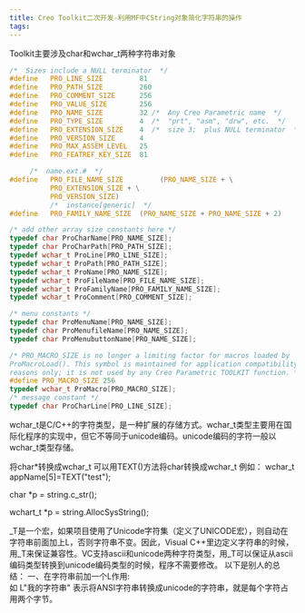 ```yaml
---
title: Creo Toolkit二次开发-利用MF中CString对象简化字符串的操作
tags:
---
```


Toolkit主要涉及char和wchar_t两种字符串对象

```c
/*  Sizes include a NULL terminator  */
#define   PRO_LINE_SIZE         81
#define   PRO_PATH_SIZE         260
#define   PRO_COMMENT_SIZE      256
#define   PRO_VALUE_SIZE        256
#define   PRO_NAME_SIZE         32 /*  Any Creo Parametric name  */
#define   PRO_TYPE_SIZE         4  /*  "prt", "asm", "drw", etc.  */
#define   PRO_EXTENSION_SIZE    4  /*  size 3;  plus NULL terminator  */
#define   PRO_VERSION_SIZE      4
#define   PRO_MAX_ASSEM_LEVEL   25
#define   PRO_FEATREF_KEY_SIZE  81

     /*  name.ext.#  */
#define   PRO_FILE_NAME_SIZE         (PRO_NAME_SIZE + \
          PRO_EXTENSION_SIZE + \
          PRO_VERSION_SIZE)
          /*  instance[generic]  */
#define   PRO_FAMILY_NAME_SIZE  (PRO_NAME_SIZE + PRO_NAME_SIZE + 2)

/* add other array size constants here */
typedef char ProCharName[PRO_NAME_SIZE];
typedef char ProCharPath[PRO_PATH_SIZE];
typedef wchar_t ProLine[PRO_LINE_SIZE];
typedef wchar_t ProPath[PRO_PATH_SIZE];
typedef wchar_t ProName[PRO_NAME_SIZE];
typedef wchar_t ProFileName[PRO_FILE_NAME_SIZE];
typedef wchar_t ProFamilyName[PRO_FAMILY_NAME_SIZE];
typedef wchar_t ProComment[PRO_COMMENT_SIZE];

/* menu constants */
typedef char ProMenuName[PRO_NAME_SIZE];
typedef char ProMenufileName[PRO_NAME_SIZE];
typedef char ProMenubuttonName[PRO_NAME_SIZE];

/* PRO_MACRO_SIZE is no longer a limiting factor for macros loaded by
ProMacroLoad(). This symbol is maintained for application compatibility
reasons only; it is not used by any Creo Parametric TOOLKIT function. */
#define PRO_MACRO_SIZE 256
typedef wchar_t ProMacro[PRO_MACRO_SIZE];
/* message constant */
typedef char ProCharLine[PRO_LINE_SIZE];
```




wchar_t是C/C++的字符类型，是一种扩展的存储方式。wchar_t类型主要用在国际化程序的实现中，但它不等同于unicode编码。unicode编码的字符一般以wchar_t类型存储。

将char*转换成wchar_t
可以用TEXT()方法将char转换成wchar_t
例如： wchar_t appName[5]=TEXT("test");



char *p = string.c_str();

wchart_t *p = string.AllocSysString();

_T是一个宏，如果项目使用了Unicode字符集（定义了UNICODE宏），则自动在字符串前面加上L，否则字符串不变。因此，Visual C++里边定义字符串的时候，用_T来保证兼容性。VC支持ascii和unicode两种字符类型，用_T可以保证从ascii编码类型转换到unicode编码类型的时候，程序不需要修改。
以下是别人的总结：
一、在字符串前加一个L作用:  
  如 L"我的字符串" 表示将ANSI字符串转换成unicode的字符串，就是每个字符占用两个字节。